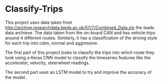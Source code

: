 # Classify-Trips

This project uses data taken from http://archive.researchdata.leeds.ac.uk/57/7/Combined_Data.zip the leads data archieve. The data taken from the on-board CAN and has vehicle trips around 4 different routes. Similarly, it has a classification of the driving style for each trip into calm, normal and aggressive. 

The first part of this project looks to classify the trips into which route they took using a Keras CNN model to classify the timeseries features like the accelerator, velocity, steerwheel readings.

The second part uses an LSTM model to try and improve the accuracy of the model.



